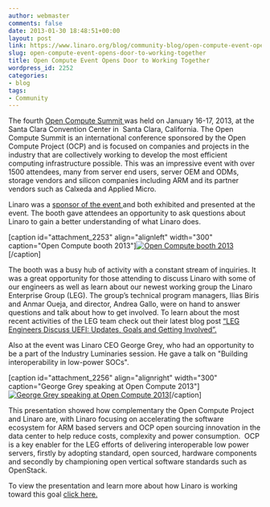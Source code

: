 ```yaml
---
author: webmaster
comments: false
date: 2013-01-30 18:48:51+00:00
layout: post
link: https://www.linaro.org/blog/community-blog/open-compute-event-opens-door-to-working-together/
slug: open-compute-event-opens-door-to-working-together
title: Open Compute Event Opens Door to Working Together
wordpress_id: 2252
categories:
- blog
tags:
- Community
---
```


The fourth [Open Compute Summit ](http://www.opencompute.org/summit-2013/)was held on January 16-17, 2013, at the Santa Clara Convention Center in  Santa Clara, California. The Open Compute Summit is an international conference sponsored by the Open Compute Project (OCP) and is focused on companies and projects in the industry that are collectively working to develop the most efficient computing infrastructure possible. This was an impressive event with over 1500 attendees, many from server end users, server OEM and ODMs, storage vendors and silicon companies including ARM and its partner vendors such as Calxeda and Applied Micro.

Linaro was a [sponsor of the event ](http://www.opencompute.org/ocp-2013-summit-sponsors/#np)and both exhibited and presented at the event. The booth gave attendees an opportunity to ask questions about Linaro to gain a better understanding of what Linaro does.

[caption id="attachment_2253" align="alignleft" width="300" caption="Open Compute booth 2013"][![Open Compute booth 2013](http://www.linaro.org/wp-content/uploads/2013/01/Open-Compute-booth-2013-300x225.jpg)](http://www.linaro.org/wp-content/uploads/2013/01/Open-Compute-booth-2013.jpg)[/caption]

The booth was a busy hub of activity with a constant stream of inquiries. It was a great opportunity for those attending to discuss Linaro with some of our engineers as well as learn about our newest working group the Linaro Enterprise Group (LEG). The group’s technical program managers, Ilias Biris and Anmar Oueja, and director, Andrea Gallo, were on hand to answer questions and talk about how to get involved. To learn about the most recent activities of the LEG team check out their latest blog post [“LEG Engineers Discuss UEFI: Updates, Goals and Getting Involved”.](http://www.linaro.org/2012/12/21/leg-engineers-discuss-uefi-updates-goals-and-getting-involved/)

Also at the event was Linaro CEO George Grey, who had an opportunity to be a part of the Industry Luminaries session. He gave a talk on "Building interoperability in low-power SOCs".

[caption id="attachment_2256" align="alignright" width="300" caption="George Grey speaking at Open Compute 2013"][![George Grey speaking at Open Compute 2013](http://www.linaro.org/wp-content/uploads/2013/01/George-Grey-speaking-at-Open-Compute-2013-300x224.jpg)](http://www.linaro.org/wp-content/uploads/2013/01/George-Grey-speaking-at-Open-Compute-2013.jpg)[/caption]

This presentation showed how complementary the Open Compute Project and Linaro are, with Linaro focusing on accelerating the software ecosystem for ARM based servers and OCP open sourcing innovation in the data center to help reduce costs, complexity and power consumption.  OCP is a key enabler for the LEG efforts of delivering interoperable low power servers, firstly by adopting standard, open sourced, hardware components and secondly by championing open vertical software standards such as OpenStack.

To view the presentation and learn more about how Linaro is working toward this goal [click here.](http://www.linaro.org/linux-on-arm/presentations/)

